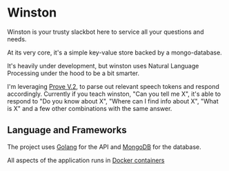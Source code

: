 # Winston

Winston is your trusty slackbot here to service all your questions and needs.

At its very core, it's a simple key-value store backed by a mongo-database.

It's heavily under development, but winston uses Natural Language Processing under the hood to be a bit smarter.

I'm leveraging [Prove V.2](https://github.com/jdkato/prose), to parse out relevant speech tokens and respond accordingly.
Currently if you teach winston, "Can you tell me X", it's able to respond to "Do you know about X", "Where can I find info about X", "What is X" and a few other combinations with the same answer.

## Language and Frameworks

The project uses [Golang](https://golang.org/) for the API and [MongoDB](https://www.mongodb.com/) for the database.

All aspects of the application runs in [Docker containers](https://www.docker.com/)
